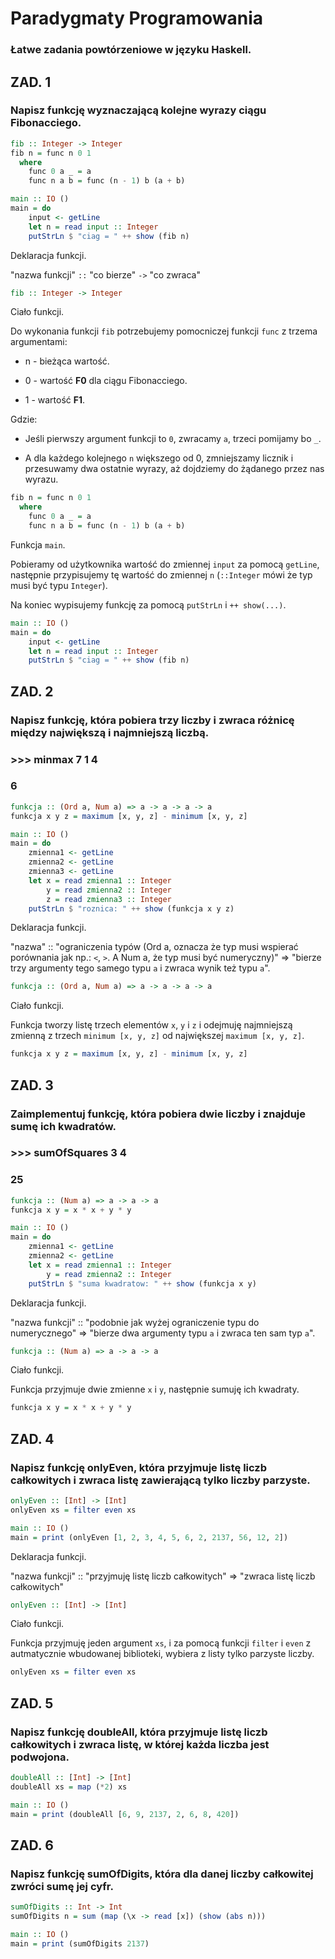 # Paradygmaty Programowania
### Łatwe zadania powtórzeniowe w języku Haskell.
## ZAD. 1
### Napisz funkcję wyznaczającą kolejne wyrazy ciągu Fibonacciego.
```haskell
fib :: Integer -> Integer
fib n = func n 0 1
  where
    func 0 a _ = a
    func n a b = func (n - 1) b (a + b)

main :: IO ()
main = do
    input <- getLine
    let n = read input :: Integer
    putStrLn $ "ciag = " ++ show (fib n)
```
Deklaracja funkcji.


"nazwa funkcji" `::` "co bierze" `->` "co zwraca" 
```haskell
fib :: Integer -> Integer
```
Ciało funkcji.


Do wykonania funkcji `fib` potrzebujemy pomocniczej funkcji `func` z trzema argumentami:


  - n - bieżąca wartość.

  
  - 0 - wartość **F0** dla ciągu Fibonacciego.

  
  - 1 - wartość **F1**.

  
Gdzie:


  - Jeśli pierwszy argument funkcji to `0`, zwracamy `a`, trzeci pomijamy bo `_`.

  
  - A dla każdego kolejnego `n` większego od 0, zmniejszamy licznik i przesuwamy dwa ostatnie wyrazy, aż dojdziemy do żądanego przez nas wyrazu.
```haskell
fib n = func n 0 1
  where
    func 0 a _ = a
    func n a b = func (n - 1) b (a + b)
```

Funkcja `main`.

Pobieramy od użytkownika wartość do zmiennej `input` za pomocą `getLine`, następnie przypisujemy tę wartość do zmiennej `n` (`::Integer` mówi że typ musi być typu `Integer`).

Na koniec wypisujemy funkcję za pomocą `putStrLn` i `++ show(...)`.
```haskell
main :: IO ()
main = do
    input <- getLine
    let n = read input :: Integer
    putStrLn $ "ciag = " ++ show (fib n)
```


## ZAD. 2
### Napisz funkcję, która pobiera trzy liczby i zwraca różnicę między największą i najmniejszą liczbą.
### >>> minmax 7 1 4
### 6
```haskell
funkcja :: (Ord a, Num a) => a -> a -> a -> a
funkcja x y z = maximum [x, y, z] - minimum [x, y, z]

main :: IO ()
main = do
    zmienna1 <- getLine
    zmienna2 <- getLine
    zmienna3 <- getLine
    let x = read zmienna1 :: Integer
        y = read zmienna2 :: Integer
        z = read zmienna3 :: Integer
    putStrLn $ "roznica: " ++ show (funkcja x y z)
```
Deklaracja funkcji.


"nazwa" :: "ograniczenia typów (Ord a, oznacza że typ musi wspierać porównania jak np.: `<`, `>`. A Num a, że typ musi być numeryczny)" => "bierze trzy argumenty tego samego typu `a` i zwraca wynik też typu `a`". 
```haskell
funkcja :: (Ord a, Num a) => a -> a -> a -> a
```
Ciało funkcji.


Funkcja tworzy listę trzech elementów `x`, `y` i `z` i odejmuję najmniejszą zmienną z trzech `minimum [x, y, z]` od największej `maximum [x, y, z]`.
```haskell
funkcja x y z = maximum [x, y, z] - minimum [x, y, z]
```

## ZAD. 3
### Zaimplementuj funkcję, która pobiera dwie liczby i znajduje sumę ich kwadratów.
### >>> sumOfSquares 3 4
### 25
```haskell
funkcja :: (Num a) => a -> a -> a
funkcja x y = x * x + y * y

main :: IO ()
main = do
    zmienna1 <- getLine
    zmienna2 <- getLine
    let x = read zmienna1 :: Integer
        y = read zmienna2 :: Integer
    putStrLn $ "suma kwadratow: " ++ show (funkcja x y)
```
Deklaracja funkcji.


"nazwa funkcji" :: "podobnie jak wyżej ograniczenie typu do numerycznego" => "bierze dwa argumenty typu `a` i zwraca ten sam typ `a`".
```haskell
funkcja :: (Num a) => a -> a -> a
```

Ciało funkcji.


Funkcja przyjmuje dwie zmienne `x` i `y`, następnie sumuję ich kwadraty.
```haskell
funkcja x y = x * x + y * y
```

## ZAD. 4
### Napisz funkcję onlyEven, która przyjmuje listę liczb całkowitych i zwraca listę zawierającą tylko liczby parzyste.
```haskell
onlyEven :: [Int] -> [Int]
onlyEven xs = filter even xs

main :: IO ()
main = print (onlyEven [1, 2, 3, 4, 5, 6, 2, 2137, 56, 12, 2])
```
Deklaracja funkcji.


"nazwa funkcji" :: "przyjmuję listę liczb całkowitych" => "zwraca listę liczb całkowitych"
```haskell
onlyEven :: [Int] -> [Int]
```
Ciało funkcji.


Funkcja przyjmuję jeden argument `xs`, i za pomocą funkcji `filter` i `even` z autmatycznie wbudowanej biblioteki, wybiera z listy tylko parzyste liczby.
```haskell
onlyEven xs = filter even xs
```
## ZAD. 5
### Napisz funkcję doubleAll, która przyjmuje listę liczb całkowitych i zwraca listę, w której każda liczba jest podwojona.
```haskell
doubleAll :: [Int] -> [Int]
doubleAll xs = map (*2) xs

main :: IO ()
main = print (doubleAll [6, 9, 2137, 2, 6, 8, 420])
```
## ZAD. 6
### Napisz funkcję sumOfDigits, która dla danej liczby całkowitej zwróci sumę jej cyfr.
```haskell
sumOfDigits :: Int -> Int
sumOfDigits n = sum (map (\x -> read [x]) (show (abs n)))

main :: IO ()
main = print (sumOfDigits 2137)
```
